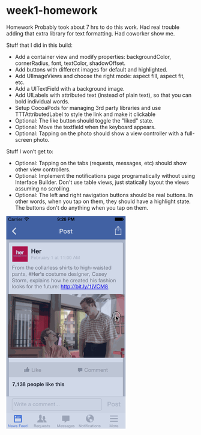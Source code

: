 week1-homework
==============
Homework
Probably took about 7 hrs to do this work.
Had real trouble adding that extra library for text formatting.  Had coworker show me.

Stuff that I did in this build:
- Add a container view and modify properties: backgroundColor, cornerRadius, font, textColor, shadowOffset.
- Add buttons with different images for default and highlighted.
- Add UIImageViews and choose the right mode: aspect fill, aspect fit, etc.
- Add a UITextField with a background image.
- Add UILabels with attributed text (instead of plain text), so that you can bold individual words.
- Setup CocoaPods for managing 3rd party libraries and use TTTAttributedLabel to style the link and make it clickable
- Optional: The like button should toggle the "liked" state.
- Optional: Move the textfield when the keyboard appears.
- Optional: Tapping on the photo should show a view controller with a full-screen photo.

Stuff I won’t get to:
- Optional: Tapping on the tabs (requests, messages, etc) should show other view controllers.
- Optional: Implement the notifications page programatically without using Interface Builder. Don't use table views, just statically layout the views assuming no scrolling.
- Optional: The left and right navigation buttons should be real buttons. In other words, when you tap on them, they should have a highlight state. The buttons don't do anything when you tap on them.


![animated gif](https://raw.githubusercontent.com/cliffomatic/week1-homework/master/fb-post-walkthrough.gif)
